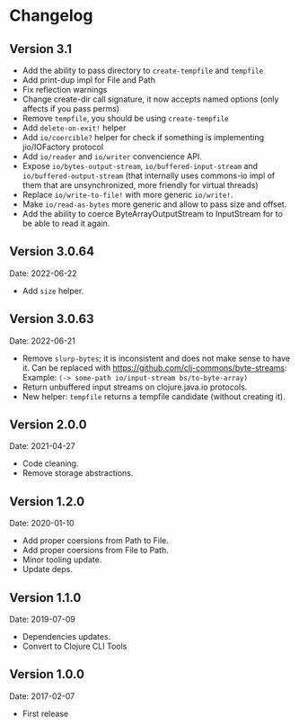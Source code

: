 # Changelog #

## Version 3.1 ##

- Add the ability to pass directory to `create-tempfile` and `tempfile`
- Add print-dup impl for File and Path
- Fix reflection warnings
- Change create-dir call signature, it now accepts named options (only
  affects if you pass perms)
- Remove `tempfile`, you should be using `create-tempfile`
- Add `delete-on-exit!` helper
- Add `io/coercible?` helper for check if something is implementing
  jio/IOFactory protocol
- Add `io/reader` and `io/writer` convencience API.
- Expose `io/bytes-output-stream`, `io/buffered-input-stream` and
  `io/buffered-output-stream` (that internally uses commons-io impl of
  them that are unsynchronized, more friendly for virtual threads)
- Replace `io/write-to-file!` with more generic `io/write!`.
- Make `io/read-as-bytes` more generic and allow to pass size and offset.
- Add the ability to coerce ByteArrayOutputStream to InputStream for
  to be able to read it again.

## Version 3.0.64 ##

Date: 2022-06-22

- Add `size` helper.

## Version 3.0.63 ##

Date: 2022-06-21

- Remove `slurp-bytes`; it is inconsistent and does not make sense to have it.
  Can be replaced with https://github.com/clj-commons/byte-streams:
  Example: `(-> some-path io/input-stream bs/to-byte-array)`
- Return unbuffered input streams on clojure.java.io protocols.
- New helper: `tempfile` returns a tempfile candidate (without creating it).


## Version 2.0.0 ##

Date: 2021-04-27

- Code cleaning.
- Remove storage abstractions.


## Version 1.2.0 ##

Date: 2020-01-10

- Add proper coersions from Path to File.
- Add proper coersions from File to Path.
- Minor tooling update.
- Update deps.


## Version 1.1.0 ##

Date: 2019-07-09

- Dependencies updates.
- Convert to Clojure CLI Tools


## Version 1.0.0 ##

Date: 2017-02-07

- First release
